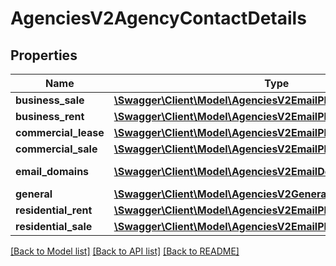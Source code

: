# AgenciesV2AgencyContactDetails

## Properties
Name | Type | Description | Notes
------------ | ------------- | ------------- | -------------
**business_sale** | [**\Swagger\Client\Model\AgenciesV2EmailPhone**](AgenciesV2EmailPhone.md) |  | [optional] 
**business_rent** | [**\Swagger\Client\Model\AgenciesV2EmailPhone**](AgenciesV2EmailPhone.md) |  | [optional] 
**commercial_lease** | [**\Swagger\Client\Model\AgenciesV2EmailPhone**](AgenciesV2EmailPhone.md) |  | [optional] 
**commercial_sale** | [**\Swagger\Client\Model\AgenciesV2EmailPhone**](AgenciesV2EmailPhone.md) |  | [optional] 
**email_domains** | [**\Swagger\Client\Model\AgenciesV2EmailDomain[]**](AgenciesV2EmailDomain.md) | Gets or Sets EmailDomains | [optional] 
**general** | [**\Swagger\Client\Model\AgenciesV2GeneralAgencyContactDetails**](AgenciesV2GeneralAgencyContactDetails.md) |  | [optional] 
**residential_rent** | [**\Swagger\Client\Model\AgenciesV2EmailPhone**](AgenciesV2EmailPhone.md) |  | [optional] 
**residential_sale** | [**\Swagger\Client\Model\AgenciesV2EmailPhone**](AgenciesV2EmailPhone.md) |  | [optional] 

[[Back to Model list]](../../README.md#documentation-for-models) [[Back to API list]](../../README.md#documentation-for-api-endpoints) [[Back to README]](../../README.md)

